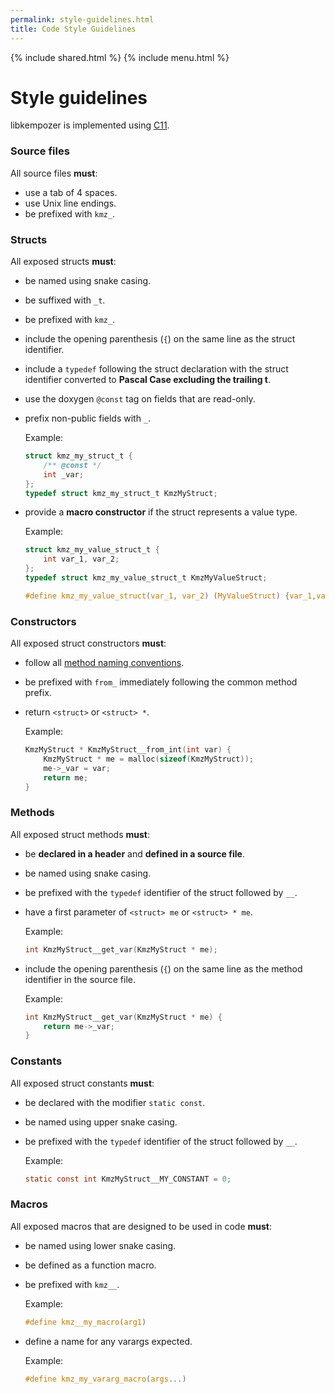 ```yaml
---
permalink: style-guidelines.html
title: Code Style Guidelines
---
```


{% include shared.html %}
{% include menu.html %}

# Style guidelines

libkempozer is implemented using [C11](https://en.cppreference.com/w/c).

### Source files

All source files __must__:

* use a tab of 4 spaces.
* use Unix line endings.
* be prefixed with `kmz_`.

### Structs

All exposed structs __must__:

* be named using snake casing.
* be suffixed with `_t`.
* be prefixed with `kmz_`.
* include the opening parenthesis (`{`) on the same line as the struct identifier.
* include a `typedef` following the struct declaration with the struct identifier converted to __Pascal Case excluding the trailing t__.
* use the doxygen `@const` tag on fields that are read-only.
* prefix non-public fields with `_`.

  Example:
    ```c
    struct kmz_my_struct_t {
        /** @const */
        int _var;
    };
    typedef struct kmz_my_struct_t KmzMyStruct;
    ```
* provide a __macro constructor__ if the struct represents a value type.

  Example:
    ```c
    struct kmz_my_value_struct_t {
        int var_1, var_2;
    };
    typedef struct kmz_my_value_struct_t KmzMyValueStruct;
    
    #define kmz_my_value_struct(var_1, var_2) (MyValueStruct) {var_1,var_2}
    ```

### Constructors

All exposed struct constructors __must__:

* follow all [method naming conventions](#methods).
* be prefixed with `from_` immediately following the common method prefix.
* return `<struct>` or `<struct> *`.

  Example:
    ```c
    KmzMyStruct * KmzMyStruct__from_int(int var) {
        KmzMyStruct * me = malloc(sizeof(KmzMyStruct));
        me->_var = var;
        return me;
    }
    ```

### Methods

All exposed struct methods __must__:

* be __declared in a header__ and __defined in a source file__.
* be named using snake casing.
* be prefixed with the `typedef` identifier of the struct followed by `__`.
* have a first parameter of `<struct> me` or `<struct> * me`.

  Example:
    ```c
    int KmzMyStruct__get_var(KmzMyStruct * me);
    ```
* include the opening parenthesis (`{`) on the same line as the method identifier in the source file.

  Example:
    ```c
    int KmzMyStruct__get_var(KmzMyStruct * me) {
        return me->_var;
    }
    ```

### Constants

All exposed struct constants __must__:

* be declared with the modifier `static const`.
* be named using upper snake casing.
* be prefixed with the `typedef` identifier of the struct followed by `__`.

  Example:
    ```c
    static const int KmzMyStruct__MY_CONSTANT = 0;
    ```
    
### Macros

All exposed macros that are designed to be used in code __must__:

* be named using lower snake casing.
* be defined as a function macro.
* be prefixed with `kmz__`.

  Example:
    ```c
    #define kmz__my_macro(arg1)
    ```
* define a name for any varargs expected.

  Example:
    ```c
    #define kmz_my_vararg_macro(args...)
    ```
